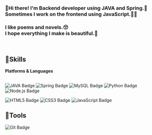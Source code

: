 <br/>

<h3>👋Hi there! I'm Backend developer using JAVA and Spring.🚀<br/>
Sometimes I work on the frontend using JavaScript.👨‍💻</h3>

 
<h3>I like poems and novels.😚<br/>
I hope everything I make is beautiful.🙏</h3>
</br>

<h2>💪Skills</h2>
<b>Platforms & Languages</b>
<br/>
<br/>

 <p>
  <img alt="JAVA Badge" src="https://img.shields.io/badge/Java-007396?style=flat-square&logo=Java&logoColor=white"/>
  <img alt="Spring Badge" src="https://img.shields.io/badge/Spring-6DB33F?style=flat-square&logo=Spring&logoColor=white"/>
  <img alt="MySQL Badge" src="https://img.shields.io/badge/MySQL-4479A1?style=flat-square&logo=MySQL&logoColor=white"/>
  <img alt="Python Badge" src="https://img.shields.io/badge/Python-3776AB?style=flat-square&logo=Python&logoColor=white"/>
  <img alt="Node.js Badge" src="https://img.shields.io/badge/Node.js-339933?style=flat-square&logo=Node.js&logoColor=white"/>
 </p>
  <p>
   <img alt="HTML5 Badge" src="https://img.shields.io/badge/HTML5-E34F26?style=flat-square&logo=HTML5&logoColor=white"/>
   <img alt="CSS3 Badge" src="https://img.shields.io/badge/CSS3-1572B6?style=flat-square&logo=CSS3&logoColor=white"/>
   <img alt="JavaScript Badge" src="https://img.shields.io/badge/JavaScript-F7DF1E?style=flat-square&logo=JavaScript&logoColor=white"/>
  </p>

<h2>🔧Tools</h2>
<img alt="Git Badge" src="https://img.shields.io/badge/Git-F05032?style=flat-square&logo=Git&logoColor=white"/>
